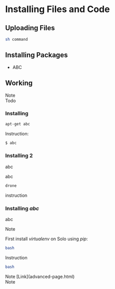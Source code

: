 # Installing Files and Code

## Uploading Files



<div class="host-code"></div>

```sh
sh command
```

## Installing Packages



* ABC


## Working

<aside class="note">
Note
</aside>

<aside class="todo">
Todo
</aside>


### Installing

```sh
apt-get abc
```

Instruction:

```sh
$ abc
```

### Installing 2


<aside class="note">
abc
</aside>

abc
<div class="host-code"></div>

```sh
drone 
```

instruction


### Installing _abc_

abc

<aside class="note">
Note
</aside>

First install _virtualenv_ on Solo using _pip_:

```sh
bash
```

Instruction

```sh
bash
```


<aside class="note">
Note [Link](advanced-page.html)
</aside>

<aside class="note">
Note
</aside>
